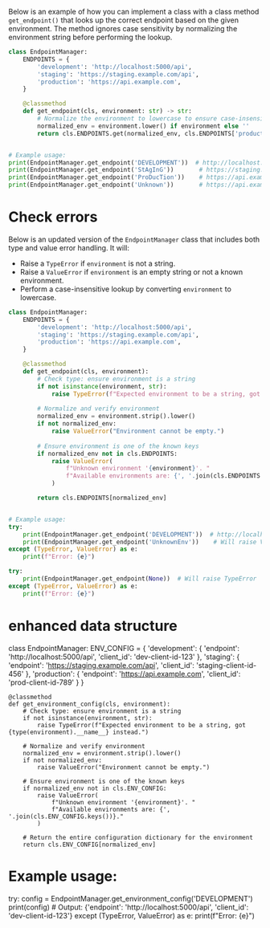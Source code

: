 Below is an example of how you can implement a class with a class method `get_endpoint()` that looks up the correct endpoint based on the given environment. The method ignores case sensitivity by normalizing the environment string before performing the lookup.

```python
class EndpointManager:
    ENDPOINTS = {
        'development': 'http://localhost:5000/api',
        'staging': 'https://staging.example.com/api',
        'production': 'https://api.example.com',
    }

    @classmethod
    def get_endpoint(cls, environment: str) -> str:
        # Normalize the environment to lowercase to ensure case-insensitive lookup
        normalized_env = environment.lower() if environment else ''
        return cls.ENDPOINTS.get(normalized_env, cls.ENDPOINTS['production'])


# Example usage:
print(EndpointManager.get_endpoint('DEVELOPMENT'))  # http://localhost:5000/api
print(EndpointManager.get_endpoint('StAgInG'))       # https://staging.example.com/api
print(EndpointManager.get_endpoint('ProDucTion'))    # https://api.example.com
print(EndpointManager.get_endpoint('Unknown'))       # https://api.example.com (default)
```

# Check errors

Below is an updated version of the `EndpointManager` class that includes both type and value error handling. It will:

- Raise a `TypeError` if `environment` is not a string.
- Raise a `ValueError` if `environment` is an empty string or not a known environment.
- Perform a case-insensitive lookup by converting `environment` to lowercase.

```python
class EndpointManager:
    ENDPOINTS = {
        'development': 'http://localhost:5000/api',
        'staging': 'https://staging.example.com/api',
        'production': 'https://api.example.com',
    }

    @classmethod
    def get_endpoint(cls, environment):
        # Check type: ensure environment is a string
        if not isinstance(environment, str):
            raise TypeError(f"Expected environment to be a string, got {type(environment).__name__} instead.")
        
        # Normalize and verify environment
        normalized_env = environment.strip().lower()
        if not normalized_env:
            raise ValueError("Environment cannot be empty.")
        
        # Ensure environment is one of the known keys
        if normalized_env not in cls.ENDPOINTS:
            raise ValueError(
                f"Unknown environment '{environment}'. "
                f"Available environments are: {', '.join(cls.ENDPOINTS.keys())}."
            )

        return cls.ENDPOINTS[normalized_env]


# Example usage:
try:
    print(EndpointManager.get_endpoint('DEVELOPMENT'))  # http://localhost:5000/api
    print(EndpointManager.get_endpoint('UnknownEnv'))    # Will raise ValueError
except (TypeError, ValueError) as e:
    print(f"Error: {e}")

try:
    print(EndpointManager.get_endpoint(None))  # Will raise TypeError
except (TypeError, ValueError) as e:
    print(f"Error: {e}")
```


# enhanced data structure

class EndpointManager:
    ENV_CONFIG = {
        'development': {
            'endpoint': 'http://localhost:5000/api',
            'client_id': 'dev-client-id-123'
        },
        'staging': {
            'endpoint': 'https://staging.example.com/api',
            'client_id': 'staging-client-id-456'
        },
        'production': {
            'endpoint': 'https://api.example.com',
            'client_id': 'prod-client-id-789'
        }
    }

    @classmethod
    def get_environment_config(cls, environment):
        # Check type: ensure environment is a string
        if not isinstance(environment, str):
            raise TypeError(f"Expected environment to be a string, got {type(environment).__name__} instead.")
        
        # Normalize and verify environment
        normalized_env = environment.strip().lower()
        if not normalized_env:
            raise ValueError("Environment cannot be empty.")
        
        # Ensure environment is one of the known keys
        if normalized_env not in cls.ENV_CONFIG:
            raise ValueError(
                f"Unknown environment '{environment}'. "
                f"Available environments are: {', '.join(cls.ENV_CONFIG.keys())}."
            )

        # Return the entire configuration dictionary for the environment
        return cls.ENV_CONFIG[normalized_env]


# Example usage:
try:
    config = EndpointManager.get_environment_config('DEVELOPMENT')
    print(config)
    # Output: {'endpoint': 'http://localhost:5000/api', 'client_id': 'dev-client-id-123'}
except (TypeError, ValueError) as e:
    print(f"Error: {e}")
